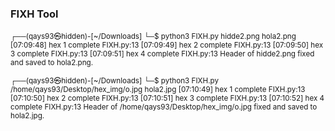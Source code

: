 ### FIXH Tool
<sub> 
┌──(qays93㉿hidden)-[~/Downloads]
└─$ python3 FIXH.py hidde2.png hola2.png
[07:09:48] hex 1 complete                                                                               FIXH.py:13
[07:09:49] hex 2 complete                                                                               FIXH.py:13
[07:09:50] hex 3 complete                                                                               FIXH.py:13
[07:09:51] hex 4 complete                                                                               FIXH.py:13
Header of hidde2.png fixed and saved to hola2.png.
                                                                                                                  

                                                                                                                  
┌──(qays93㉿hidden)-[~/Downloads]
└─$ python3 FIXH.py /home/qays93/Desktop/hex_img/o.jpg hola2.jpg
[07:10:49] hex 1 complete                                                                               FIXH.py:13
[07:10:50] hex 2 complete                                                                               FIXH.py:13
[07:10:51] hex 3 complete                                                                               FIXH.py:13
[07:10:52] hex 4 complete                                                                               FIXH.py:13
Header of /home/qays93/Desktop/hex_img/o.jpg fixed and saved to hola2.jpg.

</sub>

